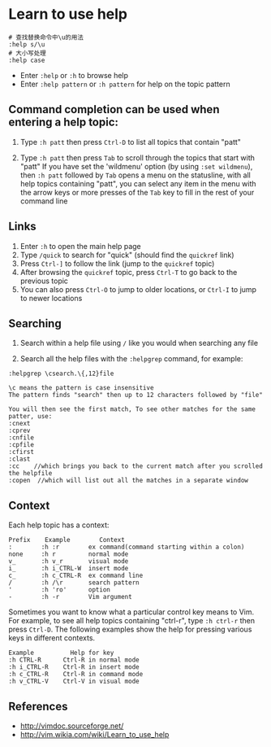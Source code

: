 # Learn to use help

```
# 查找替换命令中\u的用法
:help s/\u
# 大小写处理
:help case
```

+ Enter `:help` or `:h` to browse help
+ Enter `:help pattern` or `:h pattern` for help on the topic pattern

## Command completion can be used when entering a help topic: 

1. Type `:h patt` then press `Ctrl-D` to list all topics that contain "patt"

2. Type `:h patt` then press `Tab` to scroll through the topics that start with "patt"
If you have set the 'wildmenu' option (by using `:set wildmenu`), then `:h patt` followed by `Tab` opens a menu on the statusline, with all help topics containing "patt", you can select any item in the menu with the arrow keys or more presses of the `Tab` key to fill in the rest of your command line

## Links

1. Enter `:h` to open the main help page
2. Type `/quick` to search for "quick" (should find the `quickref` link)
3. Press `Ctrl-]` to follow the link (jump to the `quickref` topic)
4. After browsing the `quickref` topic, press `Ctrl-T` to go back to the previous topic
5. You can also press `Ctrl-O` to jump to older locations, or `Ctrl-I` to jump to newer locations

## Searching

1. Search within a help file using `/` like you would when searching any file

2. Search all the help files with the `:helpgrep` command, for example:
```
:helpgrep \csearch.\{,12}file

\c means the pattern is case insensitive
The pattern finds "search" then up to 12 characters followed by "file"

You will then see the first match, To see other matches for the same patter, use:
:cnext
:cprev
:cnfile
:cpfile
:cfirst
:clast
:cc    //which brings you back to the current match after you scrolled the helpfile
:copen  //which will list out all the matches in a separate window
```

## Context

Each help topic has a context:
```
Prefix    Example        Context
:        :h :r        ex command(command starting within a colon)
none     :h r         normal mode
v_       :h v_r       visual mode
i_       :h i_CTRL-W  insert mode
c_       :h c_CTRL-R  ex command line
/        :h /\r       search pattern
'        :h 'ro'      option
-        :h -r        Vim argument
```
Sometimes you want to know what a particular control key means to Vim. For example, to see all help topics containing "ctrl-r", type `:h ctrl-r` then press `Ctrl-D`. The following examples show the help for pressing various keys in different contexts.
```
Example          Help for key
:h CTRL-R      Ctrl-R in normal mode
:h i_CTRL-R    Ctrl-R in insert mode
:h c_CTRL-R    Ctrl-R in command mode
:h v_CTRL-V    Ctrl-V in visual mode
```

## References

+ <http://vimdoc.sourceforge.net/>
+ <http://vim.wikia.com/wiki/Learn_to_use_help>
